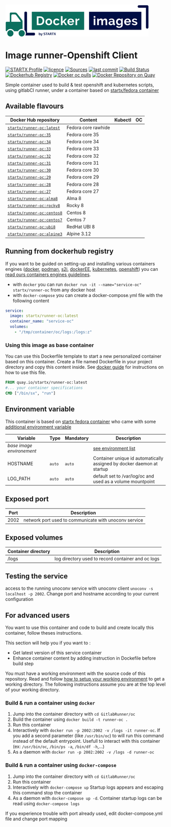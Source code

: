 [![startxfr/docker-images](https://raw.githubusercontent.com/startxfr/docker-images/master/.gitlab/img/logo-small.svg?sanitize=true)](https://gitlab.com/startx1/containers)

# Image runner-Openshift Client

[![STARTX Profile](https://img.shields.io/badge/provider-startx-green.svg)](https://github.com/startxfr) [![licence](https://img.shields.io/github/license/startxfr/docker-images.svg)](https://gitlab.com/startx1/containers) [![Sources](https://img.shields.io/badge/startxfr-docker--images-blue.svg)](https://gitlab.com/startx1/containers/tree/master/GitlabRunner/oc/) [![last commit](https://img.shields.io/github/last-commit/startxfr/docker-images.svg)](https://gitlab.com/startx1/containers) [![Build Status](https://travis-ci.org/startxfr/docker-images.svg?branch=master)](https://travis-ci.org/startxfr/docker-images) [![Dockerhub Registry](https://img.shields.io/docker/build/startx/runner-oc.svg)](https://hub.docker.com/r/startx/runner-oc) [![Docker oc pulls](https://img.shields.io/docker/pulls/startx/runner-oc)](https://hub.docker.com/r/startx/runner-oc) [![Docker Repository on Quay](https://quay.io/repository/startx/oc/status "Docker Repository on Quay")](https://quay.io/repository/startx/oc)

Simple container used to build & test openshift and kubernetes scripts, using gitlabCI runner, under a container
based on [startx/fedora container](https://hub.docker.com/r/startx/fedora)

## Available flavours

| Docker Hub repository                                                   | Content             | Kubectl | OC  |
| ----------------------------------------------------------------------- | ------------------- | ------- | --- |
| [`startx/runner-oc:latest`](https://hub.docker.com/r/startx/runner-oc)  | Fedora core rawhide |         |     |
| [`startx/runner-oc:35`](https://hub.docker.com/r/startx/runner-oc)      | Fedora core 35      |         |     |
| [`startx/runner-oc:34`](https://hub.docker.com/r/startx/runner-oc)      | Fedora core 34      |         |     |
| [`startx/runner-oc:33`](https://hub.docker.com/r/startx/runner-oc)      | Fedora core 33      |         |     |
| [`startx/runner-oc:32`](https://hub.docker.com/r/startx/runner-oc)      | Fedora core 32      |         |     |
| [`startx/runner-oc:31`](https://hub.docker.com/r/startx/runner-oc)      | Fedora core 31      |         |     |
| [`startx/runner-oc:30`](https://hub.docker.com/r/startx/runner-oc)      | Fedora core 30      |         |     |
| [`startx/runner-oc:29`](https://hub.docker.com/r/startx/runner-oc)      | Fedora core 29      |         |     |
| [`startx/runner-oc:28`](https://hub.docker.com/r/startx/runner-oc)      | Fedora core 28      |         |     |
| [`startx/runner-oc:27`](https://hub.docker.com/r/startx/runner-oc)      | Fedora core 27      |         |     |
| [`startx/runner-oc:alma8`](https://hub.docker.com/r/startx/runner-oc) | Alma 8            |         |     |
| [`startx/runner-oc:rocky8`](https://hub.docker.com/r/startx/runner-oc) | Rocky 8            |         |     |
| [`startx/runner-oc:centos8`](https://hub.docker.com/r/startx/runner-oc) | Centos 8            |         |     |
| [`startx/runner-oc:centos7`](https://hub.docker.com/r/startx/runner-oc) | Centos 7            |         |     |
| [`startx/runner-oc:ubi8`](https://hub.docker.com/r/startx/runner-oc)    | RedHat UBI 8        |         |     |
| [`startx/runner-oc:alpine3`](https://hub.docker.com/r/startx/runner-oc) | Alpine 3.12         |         |     |

## Running from dockerhub registry

If you want to be guided on setting-up and installing various containers engines
([docker](https://github.com/startxfr/containers-engines/blob/master/Docker.md),
[podman](https://github.com/startxfr/containers-engines/blob/master/Podman.md),
[s2i](https://github.com/startxfr/containers-engines/blob/master/S2I.md),
[dockerEE](https://github.com/startxfr/containers-engines/blob/master/DockerEE.md),
[kubernetes](https://github.com/startxfr/containers-engines/blob/master/Kubernetes.md),
[openshift](https://github.com/startxfr/containers-engines/blob/master/Openshift.md))
you can [read ours containers engines guidelines](https://github.com/startxfr/containers-engines).

- with `docker` you can run `docker run -it --name="service-oc" startx/runner-oc` from any docker host
- with `docker-compose` you can create a docker-compose.yml file with the following content

```YAML
service:
  image: startx/runner-oc:latest
  container_name: "service-oc"
  volumes:
    - "/tmp/container/oc/logs:/logs:z"
```

### Using this image as base container

You can use this Dockerfile template to start a new personalized container based on this container. Create a file named Dockerfile in your project directory and copy this content inside. See [docker guide](http://docs.docker.com/engine/reference/builder/) for instructions on how to use this file.

```Dockerfile
FROM quay.io/startx/runner-oc:latest
#... your container specifications
CMD ["/bin/sx", "run"]
```

## Environment variable

This container is based on [startx fedora container](https://hub.docker.com/r/startx/fedora) who came with
some [additional environment variable](https://gitlab.com/startx1/containers/tree/master/OS#environment-variable)

| Variable                       | Type   | Mandatory | Description                                                                                           |
| ------------------------------ | ------ | --------- | ----------------------------------------------------------------------------------------------------- |
| <i>base image environement</i> |        |           | [see environment list](https://gitlab.com/startx1/containers/tree/master/OS#environment-variable) |
| HOSTNAME                       | `auto` | `auto`    | Container unique id automatically assigned by docker daemon at startup                                |
| LOG_PATH                       | `auto` | `auto`    | default set to /var/log/oc and used as a volume mountpoint                                            |

## Exposed port

| Port | Description                                           |
| ---- | ----------------------------------------------------- |
| 2002 | network port used to communicate with unoconv service |

## Exposed volumes

| Container directory | Description                                        |
| ------------------- | -------------------------------------------------- |
| /logs               | log directory used to record container and oc logs |

## Testing the service

access to the running unoconv service with unoconv client `unoconv -s localhost -p 2002`. Change port and hostname according to your current configuration

## For advanced users

You want to use this container and code to build and create locally this container, follow theses instructions.

This section will help you if you want to :

- Get latest version of this service container
- Enhance container content by adding instruction in Dockefile before build step

You must have a working environment with the source code of this repository. Read and follow [how to setup your working environment](https://gitlab.com/startx1/containers#setup-your-working-environment-mandatory) to get a working directory. The following instructions assume you are at the top level of your working directory.

### Build & run a container using `docker`

1. Jump into the container directory with `cd GitlabRunner/oc`
2. Build the container using `docker build -t runner-oc .`
3. Run this container
4. Interactively with `docker run -p 2002:2002 -v /logs -it runner-oc`. If you add a second parameter (like `/usr/bin/oc`) to will run this command instead of the default entrypoint. Usefull to interact with this container (ex: `/usr/bin/oc`, `/bin/ps -a`, `/bin/df -h`,...)
5. As a daemon with `docker run -p 2002:2002 -v /logs -d runner-oc`

### Build & run a container using `docker-compose`

1. Jump into the container directory with `cd GitlabRunner/oc`
2. Run this container
3. Interactively with `docker-compose up` Startup logs appears and escaping this command stop the container
4. As a daemon with `docker-compose up -d`. Container startup logs can be read using `docker-compose logs`

If you experience trouble with port already used, edit docker-compose.yml file and change port mapping
